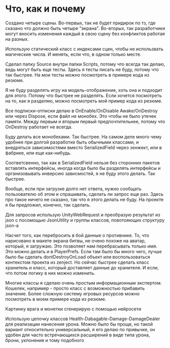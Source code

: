 # Что, как и почему

Создано четыре сцены.
Во-первых, так не будет придирок по тз, где сказано что должно быть четыре "экрана". Во-вторых, так разработчики могут вносить изменения каждый в свою сцену без конфликтов работая на разных.

Использую статический класс с индексами сцен, чтобы не использвать магические числа. И менять, если что, в одном только месте.

Сделал папку Source внутри папки Scripts, потому что всегда так делаю, ведь могут быть еще тесты. Здесь я тесты писать не буду, потому что так быстрее. На мои тесты можно посмотреть в примере кода из резюме.

Я не буду разделять игру на модель-отображение, хоть она и подходит для этого. Потому что быстрее не разделять. Если хочется посмотреть на то, как я разделяю, можно посмотреть мой пример кода из резюме.


Все подписки-отписки делаю в OnEnable/OnDisable Awake/OnDestroy или через Dispose, если файл не монобех. Это чтобы не было утечек памяти. Между первым и вторым первый предпочтительнее, потому что OnDestroy работает не всегда.


Буду делать все монобехами. Так быстрее. На самом деле много чему удобнее при долгой разработке быть обычными классами, и внедряться зависимостями вместо SerializedField через зенжект, или в фабрике, или еще как-нибудь.

Соответсвенно, так как в SerializedField нельзя без сторонних пакетов вставлять интерфейсы, иногда когда было бы разделять интерфейсы и организовывать инверсию зависмостей, я не буду этого делать. Так быстрее.

Вообще, если при загрузке долго нет ответа, нужно сообщать пользователю об этом и спрашивать, сделать ли запрос еще раз. Здесь про такое ничего не сказано, так что я этого делать не буду. На проекте я бы предложил, конечно, так сделать.

Для запросов использую UnityWebRequest и преобразую результат из json с посомощью JsonUtility и группы классов, повотояющих структуру json-а

Насчет того, как перебросить в бой данные о противнике. То, что нарисовано в макете экрана битвы, не очено похоже на аватар, который, я загружаю. Это позволяет нам перебрасывать только имя. Это можно делать и в PlayerPrefs.
Если там было бы много чего, лучше было бы сделать dontDestroyOnLoad объект или воспользоваться контекстом проекта из zenject. Но сейчас быстрее сделать класс хранитель и класс, который доставляет данные до хранителя. И если, что потом логику в них можно изменить.

Многие классы я сделаю очень простым информационным экспертом. Кошелек, например - просто класс с возможностью прибавить значение. Более сложную систему игровых ресурсов можно посмотреть в моем примере кода из резюме.

Картинку врага и монетки сгенерирую с помощью нейросети

Использую цепочку классов Health-Dabagable-Damage-DamageDealer для реализации нанесения урона. Можно было бы проще, но такой вариант относительно универсальный, я его делаю по привычке, он удобен для часто встречающихся расширений в виде типа урона, брони, уклонения и  тому подобного
